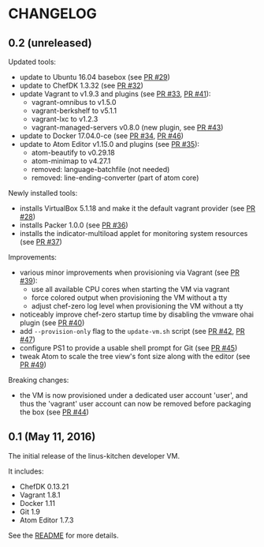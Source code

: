 # CHANGELOG

## 0.2 (unreleased)

Updated tools:

 * update to Ubuntu 16.04 basebox (see [PR #29](https://github.com/tknerr/linus-kitchen/pull/29))
 * update to ChefDK 1.3.32 (see [PR #32](https://github.com/tknerr/linus-kitchen/pull/32))
 * update Vagrant to v1.9.3 and plugins (see [PR #33](https://github.com/tknerr/linus-kitchen/pull/33), [PR #41](https://github.com/tknerr/linus-kitchen/pull/41)):
    * vagrant-omnibus to v1.5.0
    * vagrant-berkshelf to v5.1.1
    * vagrant-lxc to v1.2.3
    * vagrant-managed-servers v0.8.0 (new plugin, see [PR #43](https://github.com/tknerr/linus-kitchen/pull/43))
 * update to Docker 17.04.0-ce (see [PR #34](https://github.com/tknerr/linus-kitchen/pull/34), [PR #46](https://github.com/tknerr/linus-kitchen/pull/46))
 * update to Atom Editor v1.15.0 and plugins (see [PR #35](https://github.com/tknerr/linus-kitchen/pull/35)):
    * atom-beautify to v0.29.18
    * atom-minimap to v4.27.1
    * removed: language-batchfile (not needed)
    * removed: line-ending-converter (part of atom core)

Newly installed tools:

 * installs VirtualBox 5.1.18 and make it the default vagrant provider (see [PR #28](https://github.com/tknerr/linus-kitchen/pull/28))
 * installs Packer 1.0.0 (see [PR #36](https://github.com/tknerr/linus-kitchen/pull/36))
 * installs the indicator-multiload applet for monitoring system resources (see [PR #37](https://github.com/tknerr/linus-kitchen/pull/37))

Improvements:

 * various minor improvements when provisioning via Vagrant (see [PR #39](https://github.com/tknerr/linus-kitchen/pull/39)):
    * use all available CPU cores when starting the VM via vagrant
    * force colored output when provisioning the VM without a tty
    * adjust chef-zero log level when provisioning the VM without a tty
 * noticeably improve chef-zero startup time by disabling the vmware ohai plugin (see [PR #40](https://github.com/tknerr/linus-kitchen/pull/40))
 * add `--provision-only` flag to the `update-vm.sh` script (see [PR #42](https://github.com/tknerr/linus-kitchen/pull/42), [PR #47](https://github.com/tknerr/linus-kitchen/pull/47))
 * configure PS1 to provide a usable shell prompt for Git (see [PR #45](https://github.com/tknerr/linus-kitchen/pull/45))
 * tweak Atom to scale the tree view's font size along with the editor (see [PR #49](https://github.com/tknerr/linus-kitchen/pull/49))

Breaking changes:

 * the VM is now provisioned under a dedicated user account 'user', and thus the 'vagrant' user account can now be removed before packaging the box (see [PR #44](https://github.com/tknerr/linus-kitchen/pull/44))

## 0.1 (May 11, 2016)

The initial release of the linus-kitchen developer VM.

It includes:

 * ChefDK 0.13.21
 * Vagrant 1.8.1
 * Docker 1.11
 * Git 1.9
 * Atom Editor 1.7.3

See the [README](https://github.com/tknerr/linus-kitchen/blob/master/README.md) for more details.
